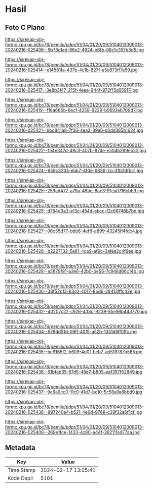 # Hasil

## Foto C Plano

https://sirekap-obj-formc.kpu.go.id/bc78/pemilu/pdpr/51/04/01/20/09/5104012009013-20240216-025406--5b78c1ed-96e2-4924-b6fb-06c1c357b3d5.jpg

https://sirekap-obj-formc.kpu.go.id/bc78/pemilu/pdpr/51/04/01/20/09/5104012009013-20240216-025414--e14581fa-437b-4c1b-827f-a5e673ff7a59.jpg

https://sirekap-obj-formc.kpu.go.id/bc78/pemilu/pdpr/51/04/01/20/09/5104012009013-20240216-025417--3e8b3f47-215f-4eea-944f-972f15d65917.jpg

https://sirekap-obj-formc.kpu.go.id/bc78/pemilu/pdpr/51/04/01/20/09/5104012009013-20240216-025419--f18a686b-6ecf-4259-9229-b0693eb709d7.jpg

https://sirekap-obj-formc.kpu.go.id/bc78/pemilu/pdpr/51/04/01/20/09/5104012009013-20240216-025421--bbc841a8-7f36-4ea2-89a6-d0dd385b1624.jpg

https://sirekap-obj-formc.kpu.go.id/bc78/pemilu/pdpr/51/04/01/20/09/5104012009013-20240216-025422--154e347d-48c3-407b-874e-e504b389eb53.jpg

https://sirekap-obj-formc.kpu.go.id/bc78/pemilu/pdpr/51/04/01/20/09/5104012009013-20240216-025424--959c3234-ebb7-4f0e-9839-2cc31b3dfbc1.jpg

https://sirekap-obj-formc.kpu.go.id/bc78/pemilu/pdpr/51/04/01/20/09/5104012009013-20240216-025425--259ad477-a79a-48be-8ac3-91ea0716cbb9.jpg

https://sirekap-obj-formc.kpu.go.id/bc78/pemilu/pdpr/51/04/01/20/09/5104012009013-20240216-025425--d754d3a3-e13c-454d-abcc-f2c66746b7bd.jpg

https://sirekap-obj-formc.kpu.go.id/bc78/pemilu/pdpr/51/04/01/20/09/5104012009013-20240216-025427--06c55d77-bdb6-4ef6-a899-43245ff4fdc4.jpg

https://sirekap-obj-formc.kpu.go.id/bc78/pemilu/pdpr/51/04/01/20/09/5104012009013-20240216-025428--b2227132-5e81-4ca9-af9c-3afee2c4f9ee.jpg

https://sirekap-obj-formc.kpu.go.id/bc78/pemilu/pdpr/51/04/01/20/09/5104012009013-20240216-025428--a3879f81-a3e6-42b0-be56-7c948d66c14b.jpg

https://sirekap-obj-formc.kpu.go.id/bc78/pemilu/pdpr/51/04/01/20/09/5104012009013-20240216-025430--38f52c13-93c0-4017-8bd6-28413fffc42e.jpg

https://sirekap-obj-formc.kpu.go.id/bc78/pemilu/pdpr/51/04/01/20/09/5104012009013-20240216-025432--40207c22-c926-438c-9238-85e96b443770.jpg

https://sirekap-obj-formc.kpu.go.id/bc78/pemilu/pdpr/51/04/01/20/09/5104012009013-20240216-025434--978dd51d-09ff-40f5-a52b-1351d9ff0ffc.jpg

https://sirekap-obj-formc.kpu.go.id/bc78/pemilu/pdpr/51/04/01/20/09/5104012009013-20240216-025435--bc9165f2-b609-4d0f-bcb7-ad519787b585.jpg

https://sirekap-obj-formc.kpu.go.id/bc78/pemilu/pdpr/51/04/01/20/09/5104012009013-20240216-025436--61bfab35-97d5-48e7-b805-eaf357f52849.jpg

https://sirekap-obj-formc.kpu.go.id/bc78/pemilu/pdpr/51/04/01/20/09/5104012009013-20240216-025437--9c6a9cc0-11c0-41d7-bc10-5c58a9a6bbd9.jpg

https://sirekap-obj-formc.kpu.go.id/bc78/pemilu/pdpr/51/04/01/20/09/5104012009013-20240216-025438--897240e4-b521-4e6d-9768-c39f32a6f1cf.jpg

https://sirekap-obj-formc.kpu.go.id/bc78/pemilu/pdpr/51/04/01/20/09/5104012009013-20240216-025408--269e1fce-1433-4c80-a44f-392111ad77aa.jpg


## Metadata

| Key        | Value               |
| ---------- | ------------------- |
| Time Stamp | 2024-02-17 13:05:41 |
| Kode Dapil | 5101                |



